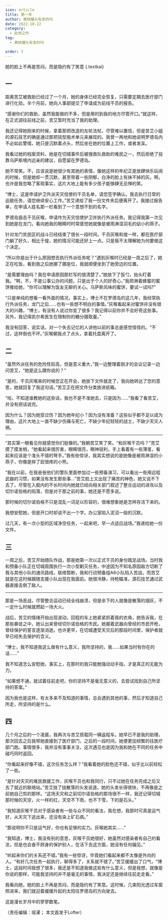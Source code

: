 ```yaml
---
icon: article
title: 第一年
author: 黄桃罐头有卖的吗
date: 2022-10-22
category:
  - 此地之外
tag:
  - 黄桃罐头有卖的吗

order: 3
---
```


她的脸上不再是苦闷，而是隐约有了笑意 {.textkai}

<!-- more -->

## 一

距离苦艾被救助已经过了一个月，她的身体已经完全恢复，只需要定期去医疗部门进行化验。半个月前，她向人事部提交了申请成为前线干员的报告。

“感谢你们的救助，虽然我能做的不多，但是用的到我的地方尽管开口。”就这样，在正式调往前线之前，苦艾暂时充当了我的助理。

我还记得她刚来的时候，拿着那把改造的左轮法杖。尽管难以置信，但是苦艾小姐的源石技艺的确是通过那把铳型施术单元来展现的。我曾一再地和她说明罗德岛内不必如此警惕，她只是沉默着点头，然后坐在她的位置上工作，或者发呆。

我看过她的档案资料，她是在切城事件后被搜救队救助的难民之一，然后拒绝了投靠乌萨斯境内远亲的建议，自愿留在罗德岛。

她不常笑。不，应该说是她很少有其她的表情，像她这样的年纪正是放肆快乐玩闹的时候，但是她却一贯沉默，甚至带着一些阴郁，白净的脸上有抹不掉的灰。啊，也许是我忽略了客观事实，这片大地上能有多少孩子能够肆无忌惮的笑。

“博士，这是申请护卫外派天灾信使的干员名单，请您签字确认。我去执行日常的巡舰任务，请您继续安心工作。”苦艾递给了我一份文件夹后便离开了。我接过报告单，在申请人姓名那一栏看到了一个意想不到的名字。

罗德岛狙击干员灰喉，申请作为天灾信使护卫并执行外派任务。我记得我第一次见到她是在龙门，看向她我的眼睛时时常感觉她就像是被雨淋湿羽毛的幼小的燕子。

针对龙门贫民区的战斗已经结束了很长一段时间，干员灰喉和煌一样，都在医疗部门躺了好久，相比于煌，她的情况可能还好上一点。只是我不太理解她为何要做这个决定。

“所以你是出于什么原因想去执行外派任务呢？”遇到灰喉时已经是一周之后了，她正在吃饭，看到我之后她挪了挪座位，我就顺便坐到了她旁边的位置。

“是需要理由吗？我在申请原因那栏写的很清楚了。”她放下了饭勺，抬头盯着我。“啊，不，不是公事公办的问题，只是出于个人的好奇心，”我把淋着蜂蜜的蜜饼推给她，“你可以理解为饭友无聊的关心。乌萨斯风味的蜜饼，要试一试吗?”

“只是单纯的想看一看外面的情况，事实上，博士不在罗德岛的这几年，我经常执行外派任务，龙门之后……也有一些想不明白的事情。”灰喉看起来对蜜饼并没有很大的兴趣，“博士，有没有人说过你变了很多？我记得以前你并不会好奇这些事。另外，我记得凯尔希医生在限制你的糖分摄取量。”

我没有回答，说实话，对一个失去记忆的人讲他以前的事总是感觉怪怪的。“不过，这样倒也不坏。”灰喉朝我点了点头，拿着托盘离开了。

## 二

“虽然外派任务的危险性较高，但是意义重大，”我一边整理着刚才的会议记录一边问苦艾，“她是这么跟你说的？”

“是的，干员灰喉来的时候您正在开会，她放下文件就走了，我向她转达了您的意思，她就回复了我这句话。”苦艾正在把文件分类放进纸箱。

“哈，不知道谁教她的这些话，我也不是不准她去，只是因为……”我看了看苦艾，并没有把话说完。

因为什么？因为她受过伤？因为她年纪小？因为没有准备？这些似乎都不足以成为理由，这片大地上一直不缺少伤痛与死亡，不缺少年纪轻轻的战士，不缺少天灾人祸。

---

“其实第一眼看见你就感觉你们挺像的。”我朝苦艾笑了笑。“和灰喉干员吗？”苦艾摸了摸发梢，“她看起来很厉害，眼睛很亮，眼神锐利，手上看着有一些薄茧，看起来应该是个准头不错的弩手。”我有些惊讶，我其实想说的是她像是被雨淋湿的小燕子，你像是摔了跤很疼的小熊。

“我在以前，在我爸爸他们的警队里面参加过一些预备演习，可以看出一些用远程武器的习惯，如果没有发生那些事...”苦艾脸上又出现了痛苦的神色，她又说不下去了。尽管在入舰内的不长时间内她就已经向相关部门叙述了整合运动的进攻以及切尔诺伯格的陷落，但是对于那之前的事，她还是不愿多说。

那时候的切尔诺伯格不只是混乱一词足以形容的，很难想象她是怎样存活下来的。

我想安慰她，但是开口时却说不出一个字。办公室陷入泥沼一般的沉默。

过几天，有一次小型的区域净空任务，一起来吧，早一点适应战场。”我递给她一份文件。

## 三

一周之后，苦艾开始随队作战，那是她第一次以正式干员的身份踏足战场。当时我和预备小队正在切城周围执行一次小型剿灭任务，中途因为不知名原因敌方切断了我与其他小队的通讯路线，联络暂断，我和行动预备组A6小队陷入苦战，而苦艾就是在这时候跟随支援小队出现在我面前。她很冷静，持枪瞄准，源石技艺通过武器直接击倒了敌人。

---

那是一场恶战，尽管整合运动已经全线崩溃，但是余下的人就像是散落的烟灰，不一定什么时候就燃起一场大火。

战后，苦艾的情绪开始出现波动，回程的车上她紧紧抓着我的衣角，她告诉我，在那些暴徒之中，她认出来曾经切尔诺伯格的市民。她握着武器向曾经的市民开枪，曾经保护的誓言逐渐消逝。也许更早，在切城遭受天灾后的那段时间里，保护者就早已经失去保护的含义。

“博士，我不知道我这么做有什么意义，我所坚持的，我……如果当时有你在的话……”

我不知道怎么安慰她，事实上，在那时的我只能勉强动动手指，才是真正的无能为力。

“如果想不通，就试着往前走吧，你的坚持不是毫无意义的，去尝试找到自己所坚持的答案。”

因为我也是这样，有太多来不及知道的事情，总会遇到其他的事，然后才知道自己所走，所坚持的是什么。

## 四

几个月之后的一个凌晨，我再次与苦艾搭载同一辆返程车。她早已不是我的助理，那次回去之后我带她直接到了医疗部门，之后的一段时间，她便更加频繁的往医疗部门跑。事情很多，我并没有事事关注，这次遇见也是因为我和她在不同的任务中碰巧同时返回。

“你看起来好像不错，这次任务怎么样？”我看着她的脸色还不错，似乎比以前轻松了一些。

“是针对天灾的难民救援工作，灰喉干员也和我同行，只不过她在任务完成之后又去了就近的联络站。”苦艾拢了拢散落的头发说道。她的头发长得很快，不再像是之前她自己剪的那样。“这场天灾和之前切尔诺伯格的那场很不一样，我还记得切城那时候的天空，火一样的红，天空不下雨，也不下雪，下的是石头。”

“我知道灰喉干员对于感染者有一些与众不同的看法，我在想，我那时可真是运气好，从天灾下逃出来，还没有染上矿石病。”

“那说明你不只是运气好，你也有足够的实力。灰喉她其实……”

“我知道，博士，我没有别的意思，灰喉干员她很好，她虽然对感染者有自己的看法，但是也会奋不顾身的保护别人，在活下去这方面，她没有任何偏见。”

“听起来你们的关系还不错。”我有一些惊讶，毕竟她们看起来都不太像是外向的人。“有好几次任务一起执行，聊得多了，关系就不错了。”苦艾缓缓出了口气，“博士，这段时间我想了很多，我还是不知道我做这些有什么意义，但是我想，就像是你说的那样，可能我坚持的并不是毫无的事情，我决定还是继续往前走走看。”

我看向她，她的脸上不再是苦闷，而是隐约有了笑意。这时候，几束阳光透过车窗照进来，我们就迎着缓缓升起的太阳往罗德岛的方向驶去。

这是漫长岁月中的寥寥数笔。<eod />

（责任编辑：瑶濯；
本文首发于Lofter）

<Ads />